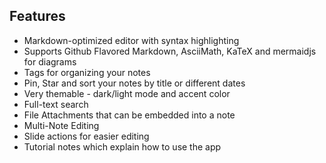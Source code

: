 ## Features

- Markdown-optimized editor with syntax highlighting
- Supports Github Flavored Markdown, AsciiMath, KaTeX and mermaidjs for diagrams
- Tags for organizing your notes
- Pin, Star and sort your notes by title or different dates
- Very themable - dark/light mode and accent color
- Full-text search
- File Attachments that can be embedded into a note
- Multi-Note Editing
- Slide actions for easier editing
- Tutorial notes which explain how to use the app
